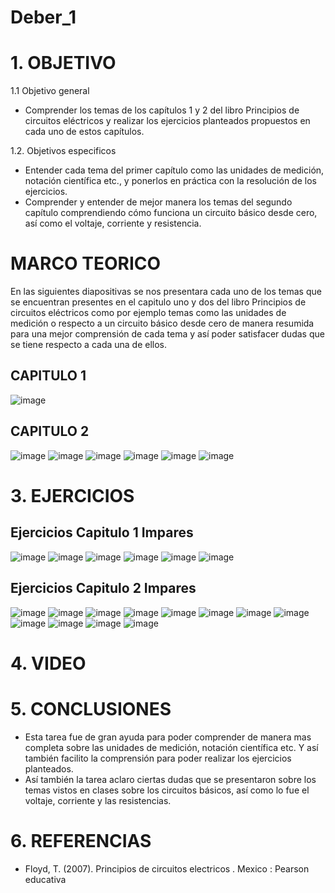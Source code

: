 # Deber_1
# 1. OBJETIVO
1.1 Objetivo general 
* Comprender los temas de los capítulos 1 y 2 del libro Principios de circuitos eléctricos y realizar los ejercicios planteados propuestos en cada uno de estos capítulos.

1.2. Objetivos especificos 
* Entender cada tema del primer capítulo como las unidades de medición, notación científica etc., y ponerlos en práctica con la resolución de los ejercicios.
* Comprender y entender de mejor manera los temas del segundo capítulo comprendiendo cómo funciona un circuito básico desde cero, así como el voltaje, corriente y resistencia.
# MARCO TEORICO 
En las siguientes diapositivas se nos presentara cada uno de los temas que se encuentran presentes en el capitulo uno y dos del libro Principios de circuitos eléctricos como por ejemplo temas como las unidades de medición o respecto a un circuito básico desde cero de manera resumida para una mejor comprensión de cada tema y así poder satisfacer dudas que se tiene respecto a cada una de ellos.
## CAPITULO 1
![image](https://user-images.githubusercontent.com/116833211/201962989-121d7026-31a3-404a-9f00-6618410d7713.png)
## CAPITULO 2
![image](https://user-images.githubusercontent.com/116833211/201963098-0408580a-f6a3-4bdf-945b-9bc424df5008.png)
![image](https://user-images.githubusercontent.com/116833211/201966684-996db1f9-4289-4a39-bb47-691261adbf6c.png)
![image](https://user-images.githubusercontent.com/116833211/201966734-a83e7e24-5029-4b2d-9f45-9e3e4b8c2dad.png)
![image](https://user-images.githubusercontent.com/116833211/201966761-f2ce14d7-1e08-47f3-9028-cf91923d4890.png)
![image](https://user-images.githubusercontent.com/116833211/201966786-71d35772-51aa-478c-8f61-ad72a2e2a91c.png)
![image](https://user-images.githubusercontent.com/116833211/201966802-1981c4fe-f827-499b-a21e-23810f109aaa.png)
# 3. EJERCICIOS 
## Ejercicios Capitulo 1 Impares 
![image](https://user-images.githubusercontent.com/116833211/201967078-077b10eb-5b41-4e0d-b0ad-45f1deb99789.png)
![image](https://user-images.githubusercontent.com/116833211/201967100-756ee453-2977-407b-8410-44801491c9ff.png)
![image](https://user-images.githubusercontent.com/116833211/201967127-8fd5da03-90ba-48e6-a0f8-c1919dcf81f8.png)
![image](https://user-images.githubusercontent.com/116833211/201967143-ebcc9e15-7d4d-4909-b851-2f4ff1fe5b26.png)
![image](https://user-images.githubusercontent.com/116833211/201967165-1444898e-c49d-4218-bff6-56688c93cb37.png)
![image](https://user-images.githubusercontent.com/116833211/201967190-d9228bab-457b-42ca-921d-e2c93db551f2.png)
## Ejercicios Capitulo 2 Impares 
![image](https://user-images.githubusercontent.com/116833211/201967771-c721d215-e74c-432b-b610-cbd6c1ff7026.png)
![image](https://user-images.githubusercontent.com/116833211/201967787-15205ce4-a0c0-4149-b3cc-23cd90ebf121.png)
![image](https://user-images.githubusercontent.com/116833211/201967808-7cd3867c-6635-4935-a180-eebb82ac812f.png)
![image](https://user-images.githubusercontent.com/116833211/201967833-54ae1bc9-8873-481b-bfcd-0862e6f07b95.png)
![image](https://user-images.githubusercontent.com/116833211/201967857-b6dda713-3315-426a-ac48-7761bbb72e52.png)
![image](https://user-images.githubusercontent.com/116833211/201967896-fd2bc410-1009-45f2-b2f8-5a38d93bae68.png)
![image](https://user-images.githubusercontent.com/116833211/201967910-5b567c86-4126-4f1a-b0a8-28691acca555.png)
![image](https://user-images.githubusercontent.com/116833211/201967951-945866b0-1886-4349-9374-c0883039a486.png)
![image](https://user-images.githubusercontent.com/116833211/201967980-1f660f1b-3f0a-4e1a-9f33-7387fb15ec01.png)
![image](https://user-images.githubusercontent.com/116833211/201968017-1e2d8fbb-d2b6-428f-8894-b4df2408ef1f.png)
![image](https://user-images.githubusercontent.com/116833211/201968048-42a25aef-9466-4de6-8894-50f3b7e5b3cb.png)
![image](https://user-images.githubusercontent.com/116833211/201968070-8557c71b-aaa0-4bd3-bf5f-e74c01b399ee.png)
# 4. VIDEO
# 5. CONCLUSIONES
* Esta tarea fue de gran ayuda para poder comprender de manera mas completa sobre las unidades de medición, notación científica etc. Y así también facilito la comprensión para poder realizar los ejercicios planteados.
* Así también la tarea aclaro ciertas dudas que se presentaron sobre los temas vistos en clases sobre los circuitos básicos, así como lo fue el voltaje, corriente y las resistencias.
# 6. REFERENCIAS
* Floyd, T. (2007). Principios de circuitos electricos . Mexico : Pearson educativa 
